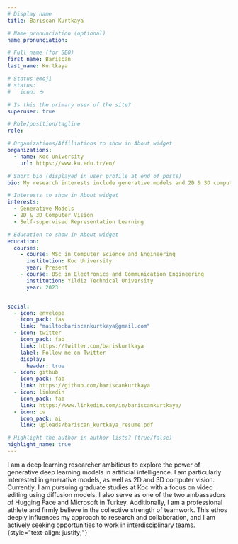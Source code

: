 ```yaml
---
# Display name
title: Bariscan Kurtkaya

# Name pronunciation (optional)
name_pronunciation: 

# Full name (for SEO)
first_name: Bariscan
last_name: Kurtkaya

# Status emoji
# status:
#   icon: ☕️

# Is this the primary user of the site?
superuser: true

# Role/position/tagline
role: 

# Organizations/Affiliations to show in About widget
organizations:
  - name: Koc University
    url: https://www.ku.edu.tr/en/

# Short bio (displayed in user profile at end of posts)
bio: My research interests include generative models and 2D & 3D computer vision.

# Interests to show in About widget
interests:
  - Generative Models
  - 2D & 3D Computer Vision
  - Self-supervised Representation Learning

# Education to show in About widget
education:
  courses:
    - course: MSc in Computer Science and Engineering
      institution: Koc University
      year: Present
    - course: BSc in Electronics and Communication Engineering
      institution: Yildiz Technical University
      year: 2023


social:
  - icon: envelope
    icon_pack: fas
    link: "mailto:bariscankurtkaya@gmail.com"
  - icon: twitter
    icon_pack: fab
    link: https://twitter.com/bariskurtkaya
    label: Follow me on Twitter
    display:
      header: true
  - icon: github
    icon_pack: fab
    link: https://github.com/bariscankurtkaya
  - icon: linkedin
    icon_pack: fab
    link: https://www.linkedin.com/in/bariscankurtkaya/
  - icon: cv
    icon_pack: ai
    link: uploads/bariscan_kurtkaya_resume.pdf

# Highlight the author in author lists? (true/false)
highlight_name: true
---
```


I am a deep learning researcher ambitious to explore the power of generative deep learning models in artificial intelligence. I am particularly interested in generative models, as well as 2D and 3D computer vision. Currently, I am pursuing graduate studies at Koc with a focus on video editing using diffusion models. I also serve as one of the two ambassadors of Hugging Face and Microsoft in Turkey. Additionally, I am a professional athlete and firmly believe in the collective strength of teamwork. This ethos deeply influences my approach to research and collaboration, and I am actively seeking opportunities to work in interdisciplinary teams.
{style="text-align: justify;"}
